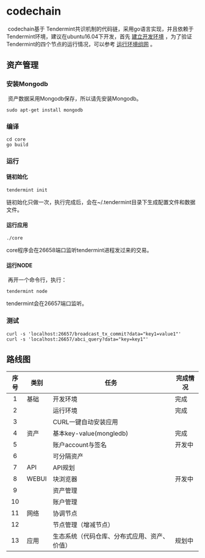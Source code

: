 # codechain

​	codechain基于 Tendermint共识机制的代码链，采用go语言实现，并且依赖于Tendermint环境，建议在ubuntu16.04下开发，首先 [建立开发环境](https://github.com/little51/codechain/blob/master/getting-start.md) ，为了验证Tendermint的四个节点的运行情况，可以参考 [运行环境组网](https://github.com/little51/codechain/blob/master/making-testnet.md) 。

## 资产管理

### 安装Mongodb

​	资产数据采用Mongodb保存，所以请先安装Mongodb。

```shell
sudo apt-get install mongodb
```

### 编译

```shell
cd core
go build
```

### 运行

#### 链初始化

```shell
tendermint init
```

链初始化只做一次，执行完成后，会在~/.tendermint目录下生成配置文件和数据文件。

#### 运行应用

```shell
./core
```

core程序会在26658端口监听tendermint进程发过来的交易。

#### 运行NODE

​	再开一个命令行，执行：

```shell
tendermint node
```

tendermint会在26657端口监听。

### 测试

```shell
curl -s 'localhost:26657/broadcast_tx_commit?data="key1=value1"'
curl -s 'localhost:26657/abci_query?data="key=key1"'
```

## 路线图

| 序号 | 类别  | 任务                                         | 完成情况 |
| :--: | ----- | -------------------------------------------- | -------- |
|  1   | 基础  | 开发环境                                     | 完成     |
|  2   |       | 运行环境                                     | 完成     |
|  3   |       | CURL一键自动安装应用                         |          |
|  4   | 资产  | 基本key-value(mongledb)                      | 完成     |
|  5   |       | 账户account与签名                            | 开发中   |
|  6   |       | 可分隔资产                                   |          |
|  7   | API   | API规划                                      |          |
|  8   | WEBUI | 块浏览器                                     | 开发中   |
|  9   |       | 资产管理                                     |          |
|  10  |       | 账户管理                                     |          |
|  11  | 网络  | 协调节点                                     |          |
|  12  |       | 节点管理（增减节点）                         |          |
|  13  | 应用  | 生态系统（代码仓库、分布式应用、资产、价值） | 规划中   |

